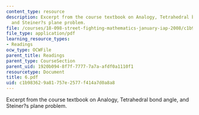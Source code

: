 ```yaml
---
content_type: resource
description: Excerpt from the course textbook on Analogy, Tetrahedral bond angle,
  and Steiner?s plane problem.
file: /courses/18-098-street-fighting-mathematics-january-iap-2008/c1b983629a81757e2577f414a7d0a8a8_6.pdf
file_type: application/pdf
learning_resource_types:
- Readings
ocw_type: OCWFile
parent_title: Readings
parent_type: CourseSection
parent_uid: 1920b094-8f7f-7777-7a7a-afdf0a1110f1
resourcetype: Document
title: 6.pdf
uid: c1b98362-9a81-757e-2577-f414a7d0a8a8
---
```

Excerpt from the course textbook on Analogy, Tetrahedral bond angle, and Steiner?s plane problem.


